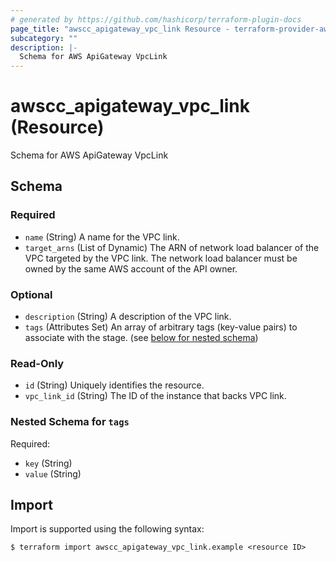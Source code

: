 ```yaml
---
# generated by https://github.com/hashicorp/terraform-plugin-docs
page_title: "awscc_apigateway_vpc_link Resource - terraform-provider-awscc"
subcategory: ""
description: |-
  Schema for AWS ApiGateway VpcLink
---
```


# awscc_apigateway_vpc_link (Resource)

Schema for AWS ApiGateway VpcLink



<!-- schema generated by tfplugindocs -->
## Schema

### Required

- `name` (String) A name for the VPC link.
- `target_arns` (List of Dynamic) The ARN of network load balancer of the VPC targeted by the VPC link. The network load balancer must be owned by the same AWS account of the API owner.

### Optional

- `description` (String) A description of the VPC link.
- `tags` (Attributes Set) An array of arbitrary tags (key-value pairs) to associate with the stage. (see [below for nested schema](#nestedatt--tags))

### Read-Only

- `id` (String) Uniquely identifies the resource.
- `vpc_link_id` (String) The ID of the instance that backs VPC link.

<a id="nestedatt--tags"></a>
### Nested Schema for `tags`

Required:

- `key` (String)
- `value` (String)

## Import

Import is supported using the following syntax:

```shell
$ terraform import awscc_apigateway_vpc_link.example <resource ID>
```
